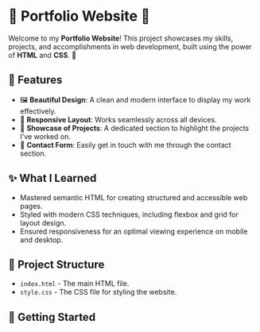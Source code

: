 # 💼 Portfolio Website 🌟

Welcome to my **Portfolio Website**! This project showcases my skills, projects, and accomplishments in web development, built using the power of **HTML** and **CSS**. 🚀

## 🌟 Features

- 🖼️ **Beautiful Design**: A clean and modern interface to display my work effectively.
- 📱 **Responsive Layout**: Works seamlessly across all devices.
- 📂 **Showcase of Projects**: A dedicated section to highlight the projects I've worked on.
- 📧 **Contact Form**: Easily get in touch with me through the contact section.

## ✨ What I Learned

- Mastered semantic HTML for creating structured and accessible web pages.
- Styled with modern CSS techniques, including flexbox and grid for layout design.
- Ensured responsiveness for an optimal viewing experience on mobile and desktop.

## 📂 Project Structure

- `index.html` - The main HTML file.
- `style.css` - The CSS file for styling the website.

## 🚀 Getting Started
